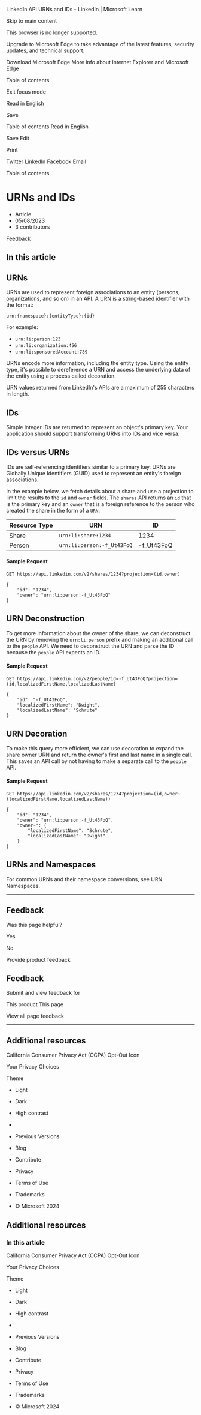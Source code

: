 
LinkedIn API URNs and IDs - LinkedIn | Microsoft Learn

Skip to main content

This browser is no longer supported.

Upgrade to Microsoft Edge to take advantage of the latest features, security updates, and technical support.

Download Microsoft Edge
More info about Internet Explorer and Microsoft Edge

Table of contents 

Exit focus mode

Read in English

Save

Table of contents
Read in English

Save
Edit

Print

Twitter
LinkedIn
Facebook
Email

Table of contents

URNs and IDs
============

* Article
* 05/08/2023
* 3 contributors

Feedback

In this article
---------------

URNs
----

URNs are used to represent foreign associations to an entity (persons, organizations, and so on) in an API. A URN is a string-based identifier with the format:

`urn:{namespace}:{entityType}:{id}`

For example:

* `urn:li:person:123`
* `urn:li:organization:456`
* `urn:li:sponsoredAccount:789`

URNs encode more information, including the entity type. Using the entity type, it's possible to dereference a URN and access the underlying data of the entity using a process called decoration.

URN values returned from LinkedIn's APIs are a maximum of 255 characters in length.

IDs
---

Simple integer IDs are returned to represent an object's primary key. Your application should support transforming URNs into IDs and vice versa.

IDs versus URNs
---------------

IDs are self-referencing identifiers similar to a primary key. URNs are Globally Unique Identifiers (GUID) used to represent an entity's foreign associations.

In the example below, we fetch details about a share and use a projection to limit the results to the `id` and `owner` fields. The `shares` API returns an `id` that is the primary key and an `owner` that is a foreign reference to the person who created the share in the form of a `URN`.

| Resource Type | URN | ID |
| --- | --- | --- |
| Share | `urn:li:share:1234` | 1234 |
| Person | `urn:li:person:-f_Ut43FoQ` | -f\_Ut43FoQ |

#### Sample Request

```
GET https://api.linkedin.com/v2/shares/1234?projection=(id,owner)
```

```
{
    "id": "1234",
    "owner": "urn:li:person:-f_Ut43FoQ"
}
```
URN Deconstruction
------------------

To get more information about the owner of the share, we can deconstruct the URN by removing the `urn:li:person` prefix and making an additional call to the `people` API. We need to deconstruct the URN and parse the ID because the `people` API expects an ID.

#### Sample Request

```
GET https://api.linkedin.com/v2/people/id=-f_Ut43FoQ?projection=(id,localizedFirstName,localizedLastName)
```

```
{
    "id": "-f_Ut43FoQ",
    "localizedFirstName": "Dwight",
    "localizedLastName": "Schrute"
}
```
URN Decoration
--------------

To make this query more efficient, we can use decoration to expand the share owner URN and return the owner's first and last name in a single call. This saves an API call by not having to make a separate call to the `people` API.

#### Sample Request

```
GET https://api.linkedin.com/v2/shares/1234?projection=(id,owner~(localizedFirstName,localizedLastName))
```

```
{
    "id": "1234",
    "owner": "urn:li:person:-f_Ut43FoQ",
    "owner~": {
        "localizedFirstName": "Schrute",
        "localizedLastName": "Dwight"
    }
}
```
URNs and Namespaces
-------------------

For common URNs and their namespace conversions, see URN Namespaces.

---

Feedback
--------

Was this page helpful?

Yes

No

Provide product feedback

Feedback
--------

Submit and view feedback for

This product
This page

View all page feedback

---

Additional resources
--------------------

California Consumer Privacy Act (CCPA) Opt-Out Icon

Your Privacy Choices

Theme

* Light
* Dark
* High contrast

* 
* Previous Versions
* Blog
* Contribute
* Privacy
* Terms of Use
* Trademarks
* © Microsoft 2024

Additional resources
--------------------

### In this article

California Consumer Privacy Act (CCPA) Opt-Out Icon

Your Privacy Choices

Theme

* Light
* Dark
* High contrast

* 
* Previous Versions
* Blog
* Contribute
* Privacy
* Terms of Use
* Trademarks
* © Microsoft 2024